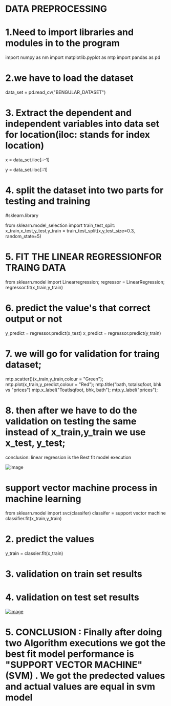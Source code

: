 # DATA PREPROCESSING

# 1.Need to import libraries and modules in to the program
 
  import numpy as nm
  import matplotlib.pyplot as mtp
  import pandas as pd
  
# 2.we have to load the dataset
data_set = pd.read_cv("BENGULAR_DATASET")

# 3. Extract the dependent and independent variables into data set for location(iloc: stands for index location)
x = data_set.iloc[::-1]

y = data_set.iloc[::1]
# 4. split the dataset into two parts for testing and training
#sklearn.library

from sklearn.model_selection import train_test_spilt:
x_train,x_test,y_test,y_train = train_test_split(x,y,test_size=0.3, random_state=5)

# 5. FIT THE LINEAR REGRESSIONFOR TRAING DATA
from sklearn.model import Linearregression;
regressor = LinearRegression;
regressor.fit(x_train,y_train)

# 6. predict the value's that correct output or not
y_predict = regressor.predict(x_test)
x_predict = regressor.predict(y_train)

# 7.  we will go for validation for traing dataset;
mtp.scatter()(x_train,y_train,colour = "Green");
mtp.plot(x_train,y_predict,colour = "Red");
mtp.title("bath, totalsqfoot, bhk vs "prices")
mtp.x_label("Toatlsqfoot, bhk, bath");
mtp.y_label("prices");
# 8. then after we have to do the validation on testing the same instead of x_train,y_train we use x_test, y_test;
conclusion: linear regression is the Best fit model execution


![image](https://github.com/manikantareddychamala/PREDICTING-REAL-ESTATE-PRICE-A-COMPARATIVE-ANALYSIS-OF-LINEAR-REGRESSION-AND-SUPPORT-VECTOR-MACHINE/assets/162694056/c65e6102-d161-4bd6-9433-44212d37b59f)


# support vector machine process in machine learning
from sklearn.model import svc(classifer)
classifer = support vector machine
classifier.fit(x_train,y_train)
# 2. predict the values
y_train = classier.fit(x_train)

# 3. validation on train set results
# 4. validation on test set results
[
![image](https://github.com/manikantareddychamala/PREDICTING-REAL-ESTATE-PRICE-A-COMPARATIVE-ANALYSIS-OF-LINEAR-REGRESSION-AND-SUPPORT-VECTOR-MACHINE/assets/162694056/7514b35a-d017-4f07-bbc3-67ac81ab6fec)
](url)


# 5. CONCLUSION : Finally after doing two Algorithm executions we got the best fit model performance is "SUPPORT VECTOR MACHINE"(SVM) . We got the predected values and actual values are equal in svm model

